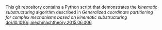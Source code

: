 This git repository contains a Python script that demonstrates the *kinematic substructuring* algorithm described in *Generalized coordinate partitioning for complex mechanisms based on kinematic substructuring* [doi:10.1016/j.mechmachtheory.2015.06.006](http://dx.doi.org/10.1016/j.mechmachtheory.2015.06.006).
